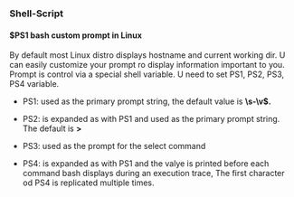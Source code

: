 ### Shell-Script

#### $PS1 bash custom prompt in Linux

By default most Linux distro displays hostname and current working dir. U can easily customize your prompt ro display information important to you. Prompt is control via a special shell variable. U need to set PS1, PS2, PS3, PS4 variable.

+ PS1:  used as the primary prompt string, the default value is **\s-\v$.**

+ PS2: is expanded as with PS1 and used as the primary prompt string. The default is **>**

+ PS3: used as the prompt for the select command

+ PS4: is expanded as with PS1 and the valye is printed before each command bash displays during an execution trace, The first character od PS4 is replicated multiple times.

